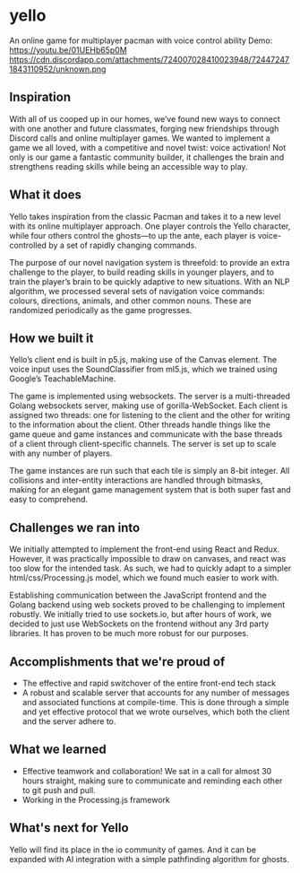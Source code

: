 # yello
An online game for multiplayer pacman with voice control ability
Demo: https://youtu.be/01UEHb65p0M
https://cdn.discordapp.com/attachments/724007028410023948/724472471843110952/unknown.png
## Inspiration
With all of us cooped up in our homes, we’ve found new ways to connect with one another and future classmates, forging new friendships through Discord calls and online multiplayer games. We wanted to implement a game we all loved, with a competitive and novel twist: voice activation! Not only is our game a fantastic community builder, it challenges the brain and strengthens reading skills while being an accessible way to play.

## What it does
Yello takes inspiration from the classic Pacman and takes it to a new level with its online multiplayer approach. One player controls the Yello character, while four others control the ghosts—to up the ante, each player is voice-controlled by a set of rapidly changing commands.

The purpose of our novel navigation system is threefold: to provide an extra challenge to the player, to build reading skills in younger players, and to train the player’s brain to be quickly adaptive to new situations. With an NLP algorithm, we processed several sets of navigation voice commands: colours, directions, animals, and other common nouns. These are randomized periodically as the game progresses.

## How we built it
Yello’s client end is built in p5.js, making use of the Canvas element. The voice input uses the SoundClassifier from ml5.js, which we trained using Google’s TeachableMachine.

The game is implemented using websockets. The server is a multi-threaded Golang websockets server, making use of gorilla-WebSocket. Each client is assigned two threads: one for listening to the client and the other for writing to the information about the client. Other threads handle things like the game queue and game instances and communicate with the base threads of a client through client-specific channels. The server is set up to scale with any number of players.

The game instances are run such that each tile is simply an 8-bit integer. All collisions and inter-entity interactions are handled through bitmasks, making for an elegant game management system that is both super fast and easy to comprehend.


## Challenges we ran into
We initially attempted to implement the front-end using React and Redux. However, it was practically impossible to draw on canvases, and react was too slow for the intended task. As such, we had to quickly adapt to a simpler html/css/Processing.js model, which we found much easier to work with. 

Establishing communication between the JavaScript frontend and the Golang backend using web sockets proved to be challenging to implement robustly. We initially tried to use sockets.io, but after hours of work, we decided to just use WebSockets on the frontend without any 3rd party libraries. It has proven to be much more robust for our purposes.

## Accomplishments that we're proud of
- The effective and rapid switchover of the entire front-end tech stack
- A robust and scalable server that accounts for any number of messages and associated functions at compile-time. This is done through a simple and yet effective protocol that we wrote ourselves, which both the client and the server adhere to.


## What we learned
- Effective teamwork and collaboration! We sat in a call for almost 30 hours straight, making sure to communicate and reminding each other to git push and pull.
- Working in the Processing.js framework

## What's next for Yello
Yello will find its place in the io community of games. And it can be expanded with AI integration with a simple pathfinding algorithm for ghosts.
